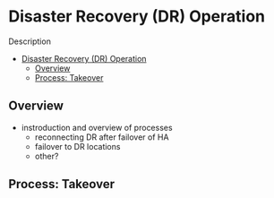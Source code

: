 # Disaster Recovery (DR) Operation

Description

<!-- TOC -->

- [Disaster Recovery (DR) Operation](#disaster-recovery-dr-operation)
  - [Overview](#overview)
  - [Process: Takeover](#process-takeover)

<!-- /TOC -->

## Overview

- instroduction and overview of processes
  - reconnecting DR after failover of HA
  - failover to DR locations
  - other?

## Process: Takeover
